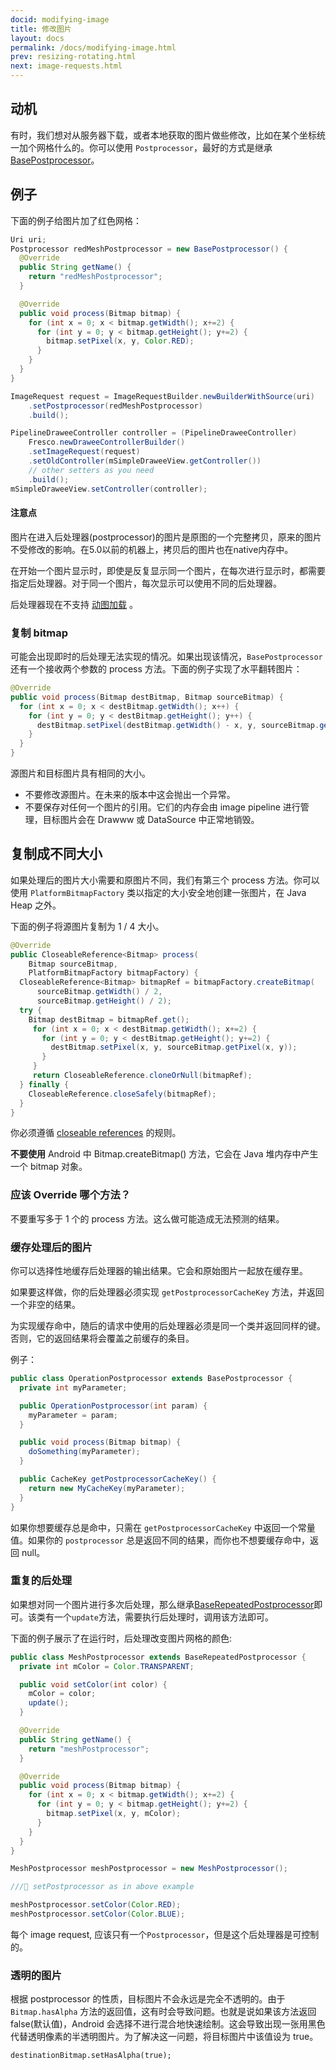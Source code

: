 ```yaml
---
docid: modifying-image
title: 修改图片
layout: docs
permalink: /docs/modifying-image.html
prev: resizing-rotating.html
next: image-requests.html
---
```


## 动机

有时，我们想对从服务器下载，或者本地获取的图片做些修改，比如在某个坐标统一加个网格什么的。你可以使用 `Postprocessor`，最好的方式是继承 [BasePostprocessor](../javadoc/reference/com/facebook/imagepipeline/request/BasePostprocessor.html)。

## 例子

下面的例子给图片加了红色网格：

```java
Uri uri;
Postprocessor redMeshPostprocessor = new BasePostprocessor() {
  @Override
  public String getName() {
    return "redMeshPostprocessor";
  }

  @Override
  public void process(Bitmap bitmap) {
    for (int x = 0; x < bitmap.getWidth(); x+=2) {
      for (int y = 0; y < bitmap.getHeight(); y+=2) {
        bitmap.setPixel(x, y, Color.RED);
      }
    }
  }
}

ImageRequest request = ImageRequestBuilder.newBuilderWithSource(uri)
    .setPostprocessor(redMeshPostprocessor)
    .build();

PipelineDraweeController controller = (PipelineDraweeController)
    Fresco.newDraweeControllerBuilder()
    .setImageRequest(request)
    .setOldController(mSimpleDraweeView.getController())
    // other setters as you need
    .build();
mSimpleDraweeView.setController(controller);
```

#### 注意点

图片在进入后处理器(postprocessor)的图片是原图的一个完整拷贝，原来的图片不受修改的影响。在5.0以前的机器上，拷贝后的图片也在native内存中。

在开始一个图片显示时，即使是反复显示同一个图片，在每次进行显示时，都需要指定后处理器。对于同一个图片，每次显示可以使用不同的后处理器。

后处理器现在不支持 [动图加载](animations.html) 。

### 复制 bitmap

可能会出现即时的后处理无法实现的情况。如果出现该情况，`BasePostprocessor` 还有一个接收两个参数的 process 方法。下面的例子实现了水平翻转图片：

```java
@Override
public void process(Bitmap destBitmap, Bitmap sourceBitmap) {
  for (int x = 0; x < destBitmap.getWidth(); x++) {
    for (int y = 0; y < destBitmap.getHeight(); y++) {
      destBitmap.setPixel(destBitmap.getWidth() - x, y, sourceBitmap.getPixel(x, y));
    }
  }
}
```
源图片和目标图片具有相同的大小。

 - 不要修改源图片。在未来的版本中这会抛出一个异常。
 - 不要保存对任何一个图片的引用。它们的内存会由 image pipeline 进行管理，目标图片会在 Drawww 或 DataSource 中正常地销毁。

## 复制成不同大小

如果处理后的图片大小需要和原图片不同，我们有第三个 process 方法。你可以使用 `PlatformBitmapFactory` 类以指定的大小安全地创建一张图片，在 Java Heap 之外。

下面的例子将源图片复制为 1 / 4 大小。

```java
@Override
public CloseableReference<Bitmap> process(
    Bitmap sourceBitmap,
    PlatformBitmapFactory bitmapFactory) {
  CloseableReference<Bitmap> bitmapRef = bitmapFactory.createBitmap(
      sourceBitmap.getWidth() / 2,
      sourceBitmap.getHeight() / 2);
  try {
    Bitmap destBitmap = bitmapRef.get();
	 for (int x = 0; x < destBitmap.getWidth(); x+=2) {
	   for (int y = 0; y < destBitmap.getHeight(); y+=2) {
	     destBitmap.setPixel(x, y, sourceBitmap.getPixel(x, y));
	   }
	 }
	 return CloseableReference.cloneOrNull(bitmapRef);
  } finally {
    CloseableReference.closeSafely(bitmapRef);
  }
}
```

你必须遵循 [closeable references](../docs/closeable-references.html) 的规则。

**不要使用** Android 中 Bitmap.createBitmap() 方法，它会在 Java 堆内存中产生一个 bitmap 对象。

### 应该 Override 哪个方法？

不要重写多于 1 个的 process 方法。这么做可能造成无法预测的结果。

### 缓存处理后的图片

你可以选择性地缓存后处理器的输出结果。它会和原始图片一起放在缓存里。

如果要这样做，你的后处理器必须实现 `getPostprocessorCacheKey` 方法，并返回一个非空的结果。

为实现缓存命中，随后的请求中使用的后处理器必须是同一个类并返回同样的键。否则，它的返回结果将会覆盖之前缓存的条目。

例子：

```java
public class OperationPostprocessor extends BasePostprocessor {
  private int myParameter;

  public OperationPostprocessor(int param) {
    myParameter = param;
  }

  public void process(Bitmap bitmap) {
    doSomething(myParameter);
  }

  public CacheKey getPostprocessorCacheKey() {
    return new MyCacheKey(myParameter);
  }
}
```

如果你想要缓存总是命中，只需在 `getPostprocessorCacheKey` 中返回一个常量值。如果你的 `postprocessor` 总是返回不同的结果，而你也不想要缓存命中，返回 null。

### 重复的后处理

如果想对同一个图片进行多次后处理，那么继承[BaseRepeatedPostprocessor](../javadoc/reference/com/facebook/imagepipeline/request/BaseRepatedPostprocessor.html)即可。该类有一个`update`方法，需要执行后处理时，调用该方法即可。

下面的例子展示了在运行时，后处理改变图片网格的颜色:

```java
public class MeshPostprocessor extends BaseRepeatedPostprocessor {
  private int mColor = Color.TRANSPARENT;

  public void setColor(int color) {
    mColor = color;
    update();
  }

  @Override
  public String getName() {
    return "meshPostprocessor";
  }

  @Override
  public void process(Bitmap bitmap) {
    for (int x = 0; x < bitmap.getWidth(); x+=2) {
      for (int y = 0; y < bitmap.getHeight(); y+=2) {
        bitmap.setPixel(x, y, mColor);
      }
    }
  }
}

MeshPostprocessor meshPostprocessor = new MeshPostprocessor();

/// setPostprocessor as in above example

meshPostprocessor.setColor(Color.RED);
meshPostprocessor.setColor(Color.BLUE);
```

每个 image request, 应该只有一个`Postprocessor`，但是这个后处理器是可控制的。

### 透明的图片

根据 postprocessor 的性质，目标图片不会永远是完全不透明的。由于 `Bitmap.hasAlpha` 方法的返回值，这有时会导致问题。也就是说如果该方法返回 false(默认值)，Android 会选择不进行混合地快速绘制。这会导致出现一张用黑色代替透明像素的半透明图片。为了解决这一问题，将目标图片中该值设为 true。


```
destinationBitmap.setHasAlpha(true);
```
